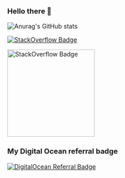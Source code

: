 ### Hello there 👋
![Anurag's GitHub stats](https://github-readme-stats.vercel.app/api?username=rey-aquino&show_icons=true&theme=radical)

<a href="https://www.digitalocean.com/?refcode=1503f3598831&utm_campaign=Referral_Invite&utm_medium=Referral_Program&utm_source=badge"><img src="https://stackoverflow.design/assets/img/logos/so/logo-stackoverflow.svg" alt="StackOverflow Badge" /></a>

<a href="https://www.linkedin.com/public-profile/settings?trk=d_flagship3_profile_self_view_public_profile"><img src="https://upload.wikimedia.org/wikipedia/commons/a/aa/LinkedIn_2021.svg" alt="StackOverflow Badge" width="200" height="200" /></a>

### My Digital Ocean referral badge 
<a href="https://www.digitalocean.com/?refcode=1503f3598831&utm_campaign=Referral_Invite&utm_medium=Referral_Program&utm_source=badge"><img src="https://web-platforms.sfo2.cdn.digitaloceanspaces.com/WWW/Badge%202.svg" alt="DigitalOcean Referral Badge" /></a>
